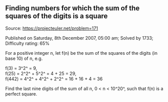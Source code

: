 Finding numbers for which the sum of the squares of the digits is a square
--------------------------------------------------------------------------

Source: https://projecteuler.net/problem=171

Published on Saturday, 8th December 2007, 05:00 am; Solved by 1733;
Difficulty rating: 65%

For a positive integer n, let f(n) be the sum of the squares of the
digits (in base 10) of n, e.g.

f(3) = 3^2^ = 9,\
 f(25) = 2^2^ + 5^2^ = 4 + 25 = 29,\
 f(442) = 4^2^ + 4^2^ + 2^2^ = 16 + 16 + 4 = 36

Find the last nine digits of the sum of all n, 0 \< n \< 10^20^, such
that f(n) is a perfect square.
